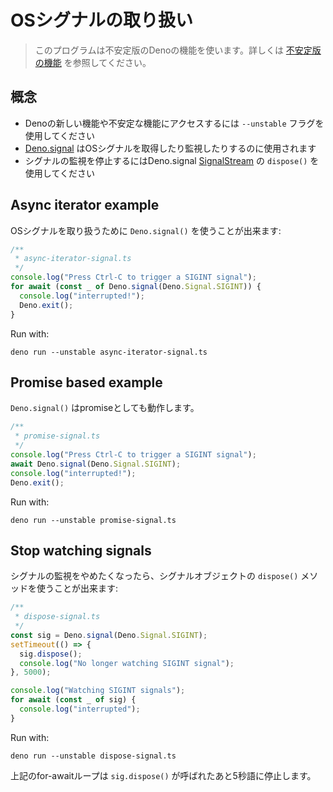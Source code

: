 <!-- # Handle OS Signals -->
# OSシグナルの取り扱い

<!--
> This program makes use of an unstable Deno feature. Learn more about
> [unstable features](../runtime/stability.md).
-->
> このプログラムは不安定版のDenoの機能を使います。詳しくは [不安定版の機能](../runtime/stability.md) を参照してください。

<!-- ## Concepts -->
## 概念

<!--
- Use the `--unstable` flag to access new or unstable features in Deno
- [Deno.signal](https://doc.deno.land/builtin/unstable#Deno.signal) can be used
  to capture and monitor OS signals
- Use the `dispose()` function of the Deno.signal
  [SignalStream](https://doc.deno.land/builtin/unstable#Deno.SignalStream) to
  stop watching the signal
-->
- Denoの新しい機能や不安定な機能にアクセスするには `--unstable` フラグを使用してください
- [Deno.signal](https://doc.deno.land/builtin/unstable#Deno.signal) はOSシグナルを取得したり監視したりするのに使用されます
- シグナルの監視を停止するにはDeno.signal [SignalStream](https://doc.deno.land/builtin/unstable#Deno.SignalStream) の `dispose()` を使用してください

## Async iterator example

<!-- You can use `Deno.signal()` function for handling OS signals: -->
OSシグナルを取り扱うために `Deno.signal()` を使うことが出来ます:

```ts
/**
 * async-iterator-signal.ts
 */
console.log("Press Ctrl-C to trigger a SIGINT signal");
for await (const _ of Deno.signal(Deno.Signal.SIGINT)) {
  console.log("interrupted!");
  Deno.exit();
}
```

Run with:

```shell
deno run --unstable async-iterator-signal.ts
```

## Promise based example

<!-- `Deno.signal()` also works as a promise. -->
`Deno.signal()` はpromiseとしても動作します。

```ts
/**
 * promise-signal.ts
 */
console.log("Press Ctrl-C to trigger a SIGINT signal");
await Deno.signal(Deno.Signal.SIGINT);
console.log("interrupted!");
Deno.exit();
```

Run with:

```shell
deno run --unstable promise-signal.ts
```

## Stop watching signals

<!--
If you want to stop watching the signal, you can use `dispose()` method of the
signal object:
-->
シグナルの監視をやめたくなったら、シグナルオブジェクトの `dispose()` メソッドを使うことが出来ます:

```ts
/**
 * dispose-signal.ts
 */
const sig = Deno.signal(Deno.Signal.SIGINT);
setTimeout(() => {
  sig.dispose();
  console.log("No longer watching SIGINT signal");
}, 5000);

console.log("Watching SIGINT signals");
for await (const _ of sig) {
  console.log("interrupted");
}
```

Run with:

```shell
deno run --unstable dispose-signal.ts
```

<!-- The above for-await loop exits after 5 seconds when `sig.dispose()` is called. -->
上記のfor-awaitループは `sig.dispose()` が呼ばれたあと5秒語に停止します。
